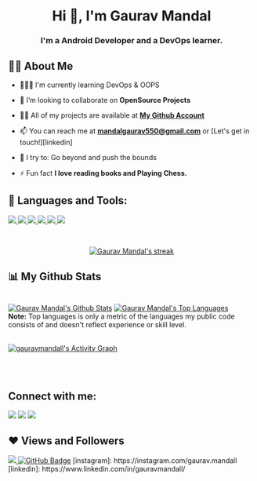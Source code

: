 <h1 align="center">Hi 👋, I'm Gaurav Mandal</h1>
<h3 align="center">I'm a Android Developer and a DevOps learner.</h3>


## 🙋‍♂️ About Me

- 👨🏽‍💻 I'm currently learning DevOps & OOPS 

- 👯 I’m looking to collaborate on **OpenSource Projects**

- 👨‍💻 All of my projects are available at **[My Github Account](https://github.com/gauravmandall)**

- 📫 You can reach me at **mandalgaurav550@gmail.com** or [Let's get in touch!][linkedin]

- 🧗 I try to: Go beyond and push the bounds

- ⚡ Fun fact **I love reading books and Playing Chess.**

## 🚀 Languages and Tools:

<p align="left"> 
    
  <a href="https://www.python.org" target="_blank"> <img src="https://img.icons8.com/color/48/000000/python.png"/> </a> 
  <a href="https://git-scm.com/" target="_blank"> <img src="https://img.icons8.com/color/48/000000/git.png"/> </a>
  <a href="https://developer.android.com/" target="_blank"> <img src="https://img.icons8.com/fluency/48/000000/android-os.png"/> </a> 
  <a href="https://firebase.google.com/" target="_blank"> <img src="https://img.icons8.com/color/48/000000/google-firebase-console.png"/> </a>
  <a href="https://www.figma.com/" target="_blank"> <img src="https://img.icons8.com/color/48/000000/figma--v2.png"/> </a>
  <a href="https://ethereum.org/" target="_blank"> <img src="https://img.icons8.com/fluency/48/000000/ethereum.png"/> </a>
</p>
<br/>
<p align="center"><a href="https://github.com/gauravmandall/github-readme-streak-stats">
        <img title="🔥 Get streak stats for your profile at git.io/streak-stats" alt="Gaurav Mandal's streak" src="https://github-readme-streak-stats.herokuapp.com/?user=gauravmandall&theme=black-ice&hide_border=true&stroke=0000&background=060A0CD0"/>
</a></p>

## 📊 My Github Stats

  <br/>
    <a href="https://github.com/gauravmandall/github-readme-stats"><img alt="Gaurav Mandal's Github Stats" src="https://github-readme-stats.vercel.app/api?username=gauravmandall&show_icons=true&count_private=true&theme=react&hide_border=true&bg_color=0D1117" /></a>
  <a href="https://github.com/gauravmandall/github-readme-stats"><img alt="Gaurav Mandal's Top Languages" src="https://github-readme-stats.vercel.app/api/top-langs/?username=gauravmandall&langs_count=8&count_private=true&layout=compact&theme=react&hide_border=true&bg_color=0D1117" /></a>
  <br/>
  <b>Note:</b> Top languages is only a metric of the languages my public code consists of and doesn't reflect experience or skill level.


<br/>
<br/>

<a href="https://github.com/gauravmandall/github-readme-activity-graph"><img alt="gauravmandall's Activity Graph" src="https://activity-graph.herokuapp.com/graph?username=gauravmandall&bg_color=0D1117&color=5BCDEC&line=5BCDEC&point=FFFFFF&hide_border=true" /></a>

<br/>
<br/>

## Connect with me:
<p align="left">

<a href = "https://www.linkedin.com/in/gauravmandall/"><img src="https://img.icons8.com/fluent/48/000000/linkedin.png"/></a>
<a href = "https://twitter.com/gauravmandall"><img src="https://img.icons8.com/fluent/48/000000/twitter.png"/></a>
<a href = "https://www.instagram.com/gaurav.mandall/"><img src="https://img.icons8.com/fluent/48/000000/instagram-new.png"/></a>


</p>

## ❤ Views and Followers
<a href="https://github.com/Meghna-DAS/github-profile-views-counter">
    <img src="https://komarev.com/ghpvc/?username=gauravmandall">
</a>
<a href="https://github.com/gauravmandall?tab=followers"><img src="https://img.shields.io/github/followers/gauravmandall?label=Followers&style=social" alt="GitHub Badge"></a>
[instagram]: https://instagram.com/gaurav.mandall
[linkedin]: https://www.linkedin.com/in/gauravmandall/

